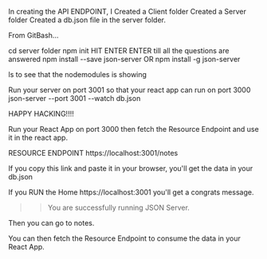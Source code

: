 In creating the API ENDPOINT, I
Created a Client folder
Created a Server folder
Created a db.json file in the server folder.

From GitBash...

cd server folder
npm init
HIT ENTER ENTER till all the questions are answered
npm install --save json-server   OR
npm install -g json-server

ls to see that the nodemodules is showing

Run your server on port 3001 so that your react app can run on port 3000
json-server --port 3001 --watch db.json

HAPPY HACKING!!!!

Run your React App on port 3000 then fetch the Resource Endpoint and use it in the react app.

RESOURCE ENDPOINT
https://localhost:3001/notes

If you copy this link and paste it in your browser, you'll get the data in your db.json

If you RUN the Home https://localhost:3001 you'll get a congrats message.

>> You are successfully running JSON Server.

Then you can go to notes.

You can then fetch the Resource Endpoint to consume the data in your React App.
